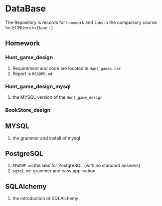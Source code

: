 # DataBase 
The Repository is records for `homework` and `labs` in the compulsory course for ECNUers in Dase : )
## Homework 
### Hunt_game_design
1. Requirement and code are located in   `Hunt_games.rar`
2. Report is `README.md`
### Hunt_game_design_mysql
1. the MYSQL version of the `Hunt_game_design`
### BookStore_design
## MYSQL
1. the grammer and install of mysql
## PostgreSQL
1. `README.md`:the labs for PostgreSQL (with no standard answers)
2. `pgsql.md`: grammer and easy application
## SQLAlchemy
1. the introduction of SQLAlchemy

